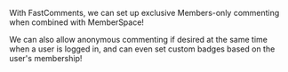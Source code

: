 With FastComments, we can set up exclusive Members-only commenting when combined with MemberSpace!

We can also allow anonymous commenting if desired at the same time when a user is logged in, and can even set custom badges based on
the user's membership!
